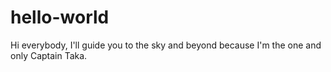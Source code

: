 # hello-world

Hi everybody, I'll guide you to the sky and beyond because I'm the one and only Captain Taka.
